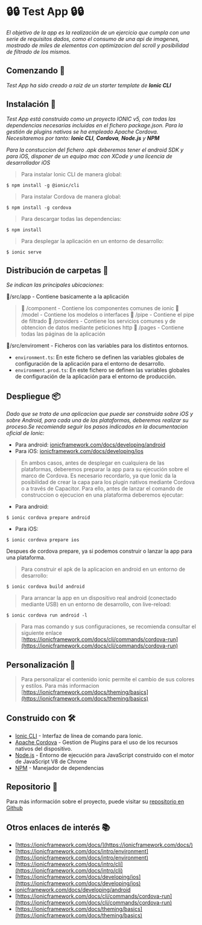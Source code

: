 # 🔒🔒 Test App 🔒🔒 

_El objetivo de la app es la realización de un ejercicio que cumpla con una serie de requisitos dados, como el consumo de una api de imagenes, mostrado de miles de elementos con optimizacion del scroll y posibilidad de filtrado de los mismos._


## Comenzando 🚀

_Test App ha sido creado a raiz de un starter template de **Ionic CLI**_

## Instalación 🔧

_Test App está construido como un proyecto IONIC v5, con todas las dependencias necesarias incluidas en el fichero _package.json_. Para la gestión de plugins nativos se ha empleado Apache Cordova. Necesitaremos por tanto: **Ionic CLI**, **Cordova**, **Node.js** y **NPM**_

_Para la constuccion del fichero .apk deberemos tener el android SDK y para iOS, disponer de un equipo mac con XCode y una licencia de desarrollador iOS_

> Para instalar Ionic CLI de manera global:
```shell
$ npm install -g @ionic/cli
```

> Para instalar Cordova de manera global:
```shell
$ npm install -g cordova
```

> Para descargar todas las dependencias:
```shell
$ npm install
```

> Para desplegar la aplicación en un entorno de desarrollo:
```shell
$ ionic serve
```


## Distribución de carpetas 📁

_Se indican las principales ubicaciones_:

📂/src/app - Contiene basicamente a la aplicación
> 📁 /component - Contiene los componentes comunes de ionic
> 📁 /model - Contiene los modelos o interfaces
> 📁 /pipe - Contiene el pipe de filtrado
> 📁 /providers - Contiene los servicios comunes y de obtencion de datos mediante peticiones http
> 📁 /pages - Contiene todas las páginas de la aplicación

📂/src/enviroment - Ficheros con las variables para los distintos entornos.
- ```environment.ts```: En este fichero se definen las variables globales de configuración de la aplicación para el entorno de desarrollo. 
- ```environment.prod.ts```: En este fichero se definen las variables globales  de configuración de la aplicación para el entorno de producción. 


## Despliegue 📦

_Dado que se trata de una aplicacion que puede ser construida sobre iOS y sobre Android, para cada una de las plataformas, deberemos realizar su proceso.Se recomienda seguir los pasos indicados en la documentacion oficial de Ionic:_
- Para android: [ionicframework.com/docs/developing/android](ionicframework.com/docs/developing/android)
- Para iOS: [ionicframework.com/docs/developing/ios](ionicframework.com/docs/developing/ios)

> En ambos casos, antes de desplegar en cualquiera de las plataformas, deberemos preparar la app para su ejecución sobre el marco de Cordova. Es necesario recordarlo, ya que Ionic da la posibilidad de crear la capa para los plugin nativos mediante Cordova o a través de Capacitor. Para ello, antes de lanzar el comando de construccion o ejecucion en una plataforma deberemos ejecutar:
- Para android:
```shell
$ ionic cordova prepare android
```

- Para iOS:
```shell
$ ionic cordova prepare ios
```
Despues de cordova prepare, ya si podemos construir o lanzar la app para una plataforma.

> Para construir el apk de la aplicacion en android en un entorno de desarrollo:
```shell
$ ionic cordova build android
```

> Para arrancar la app en un dispositivo real android (conectado mediante USB) en un entorno de desarrollo, con live-reload:
```shell
$ ionic cordova run android -l
```

> Para mas comando y sus configuraciones, se recomienda consultar el siguiente enlace [https://ionicframework.com/docs/cli/commands/cordova-run](https://ionicframework.com/docs/cli/commands/cordova-run)

## Personalización 🎨

> Para personalizar el contenido ionic permite el cambio de sus colores y estilos. Para más informacion [https://ionicframework.com/docs/theming/basics](https://ionicframework.com/docs/theming/basics)

## Construido con 🛠️

* [Ionic CLI](https://ionicframework.com/docs/intro/cli) - Interfaz de línea de comando para Ionic.
* [Apache Cordova](https://cordova.apache.org/) - Gestion de Plugins para el uso de los recursos nativos del dispositivo.
* [Node.js](https://nodejs.org/es/) - Entorno de ejecución para JavaScript construido con el motor de JavaScript V8 de Chrome
* [NPM](https://www.npmjs.com/) - Manejador de dependencias


## Repositorio 📖

Para más información sobre el proyecto, puede visitar su [repositorio en Github](https://github.com/SergioVazquezDev/test_app)


## Otros enlaces de interés 📚

- [https://ionicframework.com/docs/](https://ionicframework.com/docs/)
- [https://ionicframework.com/docs/intro/environment](https://ionicframework.com/docs/intro/environment)
- [https://ionicframework.com/docs/intro/cli](https://ionicframework.com/docs/intro/cli)
- [https://ionicframework.com/docs/developing/ios](https://ionicframework.com/docs/developing/ios)
- [ionicframework.com/docs/developing/android](ionicframework.com/docs/developing/android)
- [https://ionicframework.com/docs/cli/commands/cordova-run](https://ionicframework.com/docs/cli/commands/cordova-run)
- [https://ionicframework.com/docs/theming/basics](https://ionicframework.com/docs/theming/basics)
